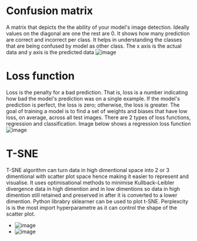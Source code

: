 # Confusion matrix
A matrix that depicts the the ability of your model's image detection. Ideally values on the diagonal are one the rest are 0. It shows how many prediction are correct and incorrect per class. It helps in understanding the classes that are being confused by model as other class. The x axis is the actual data and y axis is the predicted data
![image](https://github.com/ENGGP/ENGGP.github.io/assets/90888168/3bdeb18b-dcdf-48d8-9a97-d38112a2de4a)


# Loss function
Loss is the penalty for a bad prediction. That is, loss is a number indicating how bad the model's prediction was on a single example. If the model's prediction is perfect, the loss is zero; otherwise, the loss is greater. The goal of training a model is to find a set of weights and biases that have low loss, on average, across all test images. There are 2 types of loss functions, regression and classification. Image below shows a regression loss function
![image](https://github.com/ENGGP/ENGGP.github.io/assets/90888168/9fc36e7e-a5dc-466b-9a76-743cc2d0095c)

# T-SNE
T-SNE algorithm can turn data in high dimentional space into 2 or 3 dimentional with scatter plot space hence making it easier to represent and visualise. It uses optimisational methods to minimise Kullback–Leibler divergence data in high dimention and in low dimentions so data in high dimention still retained and preserved in after it is converted to a lower dimention. Python librabry sklearner can be used to plot t-SNE. Perplexcity is is the most import hyperparametre as it can control the shape of the scatter plot.

- ![image](https://github.com/ENGGP/ENGGP.github.io/assets/90888168/bfdd3c63-a365-4452-a0b8-edcdfcf82060)
- ![image](https://github.com/ENGGP/ENGGP.github.io/assets/90888168/26309673-3980-4f18-90ad-de7638a5868c)

